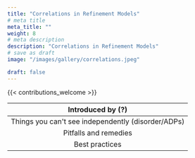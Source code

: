 ```yaml
---
title: "Correlations in Refinement Models"
# meta title
meta_title: ""
weight: 8
# meta description
description: "Correlations in Refinement Models"
# save as draft
image: "/images/gallery/correlations.jpeg"

draft: false
---
```


{{< contributions_welcome >}}

|Introduced by (?)|
|:---:|
|Things you can't see independently (disorder/ADPs)|
|Pitfalls and remedies|
|Best practices |